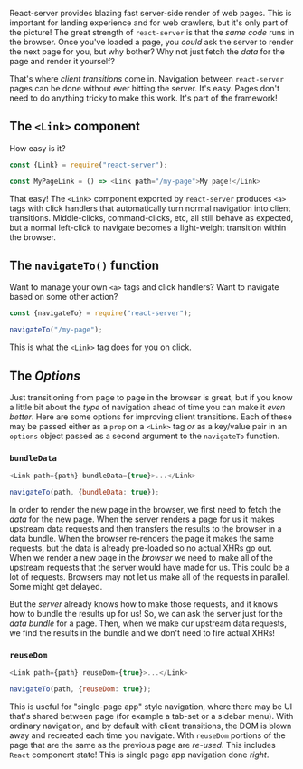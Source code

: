 React-server provides blazing fast server-side render of web pages.  This is
important for landing experience and for web crawlers, but it's only part of
the picture!  The great strength of `react-server` is that the _same code_
runs in the browser.  Once you've loaded a page, you _could_ ask the server to
render the next page for you, but why bother?  Why not just fetch the _data_
for the page and render it yourself?

That's where _client transitions_ come in.  Navigation between `react-server`
pages can be done without ever hitting the server.  It's easy.  Pages don't
need to do anything tricky to make this work.  It's part of the framework!

## The `<Link>` component

How easy is it?

```javascript
const {Link} = require("react-server");

const MyPageLink = () => <Link path="/my-page">My page!</Link>
```

That easy!  The `<Link>` component exported by `react-server` produces `<a>`
tags with click handlers that automatically turn normal navigation into client
transitions.  Middle-clicks, command-clicks, etc, all still behave as
expected, but a normal left-click to navigate becomes a light-weight
transition within the browser.

## The `navigateTo()` function

Want to manage your own `<a>` tags and click handlers?  Want to navigate based
on some other action?

```javascript
const {navigateTo} = require("react-server");

navigateTo("/my-page");
```

This is what the `<Link>` tag does for you on click.

## The _Options_

Just transitioning from page to page in the browser is great, but if you know
a little bit about the _type_ of navigation ahead of time you can make it
_even better_.  Here are some options for improving client transitions.  Each
of these may be passed either as a `prop` on a `<Link>` tag _or_ as a
key/value pair in an `options` object passed as a second argument to the
`navigateTo` function.

### `bundleData`

```javascript
<Link path={path} bundleData={true}>...</Link>

navigateTo(path, {bundleData: true});
```

In order to render the new page in the browser, we first need to fetch the
_data_ for the new page.  When the server renders a page for us it makes
upstream data requests and then transfers the results to the browser in a data
bundle.  When the browser re-renders the page it makes the same requests, but
the data is already pre-loaded so no actual XHRs go out.  When we render a new
page in the _browser_ we need to make all of the upstream requests that the
server would have made for us.  This could be a lot of requests.  Browsers may
not let us make all of the requests in parallel.  Some might get delayed.

But the _server_ already knows how to make those requests, and it knows how to
bundle the results up for us!  So, we can ask the server just for the _data
bundle_ for a page.  Then, when we make our upstream data requests, we find
the results in the bundle and we don't need to fire actual XHRs!

### `reuseDom`

```javascript
<Link path={path} reuseDom={true}>...</Link>

navigateTo(path, {reuseDom: true});
```

This is useful for "single-page app" style navigation, where there may be UI
that's shared between page (for example a tab-set or a sidebar menu).  With
ordinary navigation, and by default with client transitions, the DOM is blown
away and recreated each time you navigate.  With `reuseDom` portions of the
page that are the same as the previous page are _re-used_.  This includes
`React` component state!  This is single page app navigation done _right_.